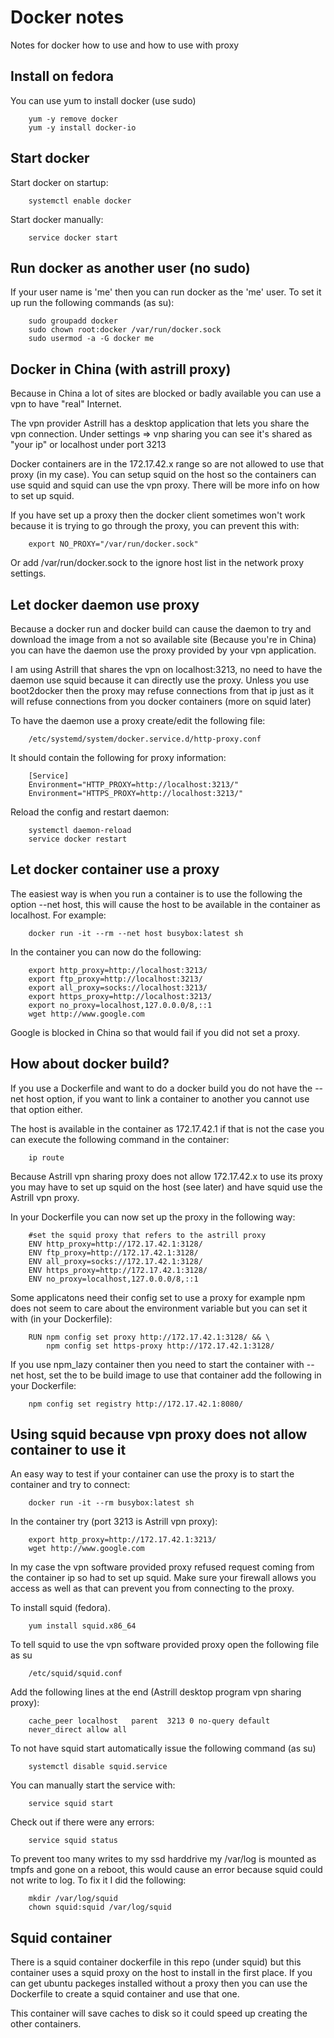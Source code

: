 Docker notes
============

Notes for docker how to use and how to use with proxy


Install on fedora
-----------------

You can use yum to install docker (use sudo)

        yum -y remove docker
        yum -y install docker-io

Start docker
-----------------------

Start docker on startup:

        systemctl enable docker

Start docker manually:

        service docker start
        
Run docker as another user (no sudo)
------------------------------------

If your user name is 'me' then you can run docker as the 'me' user. To set it up run the following commands (as su):

        sudo groupadd docker
        sudo chown root:docker /var/run/docker.sock
        sudo usermod -a -G docker me


Docker in China (with astrill proxy)
------------------------------------

Because in China a lot of sites are blocked or badly available you can use a vpn to have "real" Internet.

The vpn provider Astrill has a desktop application that lets you share the vpn connection. Under settings => vnp sharing you can see it's shared as "your ip" or localhost under port 3213

Docker containers are in the 172.17.42.x range so are not allowed to use that proxy (in my case). You can setup squid on the host so the containers can use squid and squid can use the vpn proxy. There will be more info on how to set up squid.

If you have set up a proxy then the docker client sometimes won't work because it is trying to go through the proxy, you can prevent this with:

        export NO_PROXY="/var/run/docker.sock"
        
Or add /var/run/docker.sock to the ignore host list in the network proxy settings.


Let docker daemon use proxy
---------------------------

Because a docker run and docker build can cause the daemon to try and download the image from a not so available site (Because you're in China) you can have the daemon use the proxy provided by your vpn application.

I am using Astrill that shares the vpn on localhost:3213, no need to have the daemon use squid because it can directly use the proxy. Unless you use boot2docker then the proxy may refuse connections from that ip just as it will refuse connections from you docker containers (more on squid later)

To have the daemon use a proxy create/edit the following file:

        /etc/systemd/system/docker.service.d/http-proxy.conf
        
It should contain the following for proxy information:

        [Service]
        Environment="HTTP_PROXY=http://localhost:3213/"
        Environment="HTTPS_PROXY=http://localhost:3213/"

Reload the config and restart daemon:

        systemctl daemon-reload
        service docker restart

Let docker container use a proxy
--------------------------------

The easiest way is when you run a container is to use the following the option --net host, this will cause the host to be available in the container as localhost. For example:

        docker run -it --rm --net host busybox:latest sh
        
In the container you can now do the following:

        export http_proxy=http://localhost:3213/
        export ftp_proxy=http://localhost:3213/
        export all_proxy=socks://localhost:3213/
        export https_proxy=http://localhost:3213/
        export no_proxy=localhost,127.0.0.0/8,::1
        wget http://www.google.com
        
Google is blocked in China so that would fail if you did not set a proxy.

How about docker build?
-----------------------

If you use a Dockerfile and want to do a docker build you do not have the --net host option, if you want to link a container to another you cannot use that option either.

The host is available in the container as 172.17.42.1 if that is not the case you can execute the following command in the container:

        ip route
        
Because Astrill vpn sharing proxy does not allow 172.17.42.x to use its proxy you may have to set up squid on the host (see later) and have squid use the Astrill vpn proxy.

In your Dockerfile you can now set up the proxy in the following way:

        #set the squid proxy that refers to the astrill proxy
        ENV http_proxy=http://172.17.42.1:3128/
        ENV ftp_proxy=http://172.17.42.1:3128/
        ENV all_proxy=socks://172.17.42.1:3128/
        ENV https_proxy=http://172.17.42.1:3128/
        ENV no_proxy=localhost,127.0.0.0/8,::1

Some applicatons need their config set to use a proxy for example npm does not seem to care about the environment variable but you can set it with (in your Dockerfile):

        RUN npm config set proxy http://172.17.42.1:3128/ && \
            npm config set https-proxy http://172.17.42.1:3128/
        
If you use npm_lazy container then you need to start the container with --net host, set the to be build image to use that container add the following in your Dockerfile:

        npm config set registry http://172.17.42.1:8080/
        
Using squid because vpn proxy does not allow container to use it
----------------------------------------------------------------

An easy way to test if your container can use the proxy is to start the container and try to connect:

        docker run -it --rm busybox:latest sh

In the container try (port 3213 is Astrill vpn proxy):

        export http_proxy=http://172.17.42.1:3213/
        wget http://www.google.com

In my case the vpn software provided proxy refused request coming from the container ip so had to set up squid. Make sure your firewall allows you access as well as that can prevent you from connecting to the proxy.

To install squid (fedora).

        yum install squid.x86_64
        
To tell squid to use the vpn software provided proxy open the following file as su
 
        /etc/squid/squid.conf
        
Add the following lines at the end (Astrill desktop program vpn sharing proxy):

        cache_peer localhost   parent  3213 0 no-query default
        never_direct allow all
        
To not have squid start automatically issue the following command (as su)

        systemctl disable squid.service
        
You can manually start the service with:

        service squid start
        
Check out if there were any errors:

        service squid status

To prevent too many writes to my ssd harddrive my /var/log is mounted as tmpfs and gone on a reboot, this would cause an error because squid could not write to log. To fix it I did the following:

        mkdir /var/log/squid
        chown squid:squid /var/log/squid
        
Squid container
---------------

There is a squid container dockerfile in this repo (under squid) but this container uses a squid proxy on the host to install in the first place. If you can get ubuntu packeges installed without a proxy then you can use the Dockerfile to create a squid container and use that one.

This container will save caches to disk so it could speed up creating the other containers.


